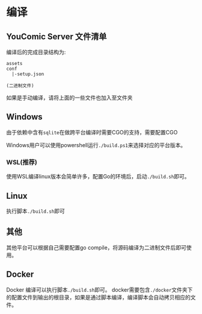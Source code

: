 # 编译

## YouComic Server 文件清单
编译后的完成目录结构为:
```
assets
conf
  |-setup.json

(二进制文件)
```
如果是手动编译，请将上面的一些文件也加入至文件夹

## Windows

由于依赖中含有`sqlite`在做跨平台编译时需要CGO的支持，需要配置CGO

Windows用户可以使用powershell运行`./build.ps1`来选择对应的平台版本。

### WSL(推荐)

使用WSL编译linux版本会简单许多，配置Go的环境后，启动`./build.sh`即可。

## Linux

执行脚本`./build.sh`即可

## 其他

其他平台可以根据自己需要配置go compile，将源码编译为二进制文件后即可使用。

## Docker
Docker 编译可以执行脚本`./build.sh`即可。
docker需要包含`./docker`文件夹下的配置文件到输出的根目录，如果是通过脚本编译，编译脚本会自动拷贝相应的文件。